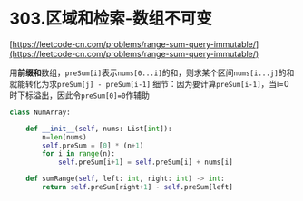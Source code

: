 # 303.区域和检索-数组不可变

[https://leetcode-cn.com/problems/range-sum-query-immutable/](https://leetcode-cn.com/problems/range-sum-query-immutable/)

用**前缀和**数组，`preSum[i]`表示`nums[0...i]`的和，则求某个区间`nums[i...j]`的和就能转化为求`preSum[j] - preSum[i-1]`
细节：因为要计算`preSum[i-1]`，当i=0时下标溢出，因此令`preSum[0]=0`作辅助
```python
class NumArray:

    def __init__(self, nums: List[int]):
        n=len(nums)
        self.preSum = [0] * (n+1)
        for i in range(n):
            self.preSum[i+1] = self.preSum[i] + nums[i]

    def sumRange(self, left: int, right: int) -> int:
        return self.preSum[right+1] - self.preSum[left]
```

